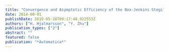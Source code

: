 ```yaml
---
title: "Convergence and Asymptotic Efficiency of the Box-Jenkins Stegilitz McBride Method: The Open Loop Case"
date: 2014-00-01
publishDate: 2019-05-28T09:17:48.922553Z
authors: ["H. Hjalmarsson", "Y. Zhu"]
publication_types: ["2"]
abstract: ""
featured: false
publication: "*Automatica*"
---
```


